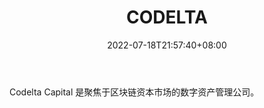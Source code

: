 ﻿---
weight: 
title: "CODELTA"
description: "Codelta Capital 是聚焦于区块链资本市场的数字资产管理公司"
date: 2022-07-18T21:57:40+08:00
lastmod: 2022-07-18T16:45:40+08:00
draft: false
authors: ["june"]
featuredImage: "codelta.jpg"
link: "https://book.65mai.com/login"
tags: ["投资机构","CODELTA"]
categories: ["navigation"]
navigation: ["投资机构"]
lightgallery: true
toc: true
pinned: false
recommend: false
recommend1: false
---
Codelta Capital 是聚焦于区块链资本市场的数字资产管理公司。
